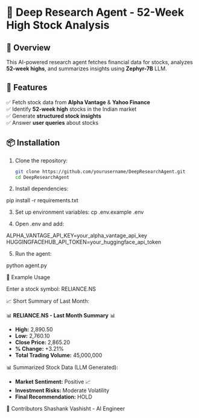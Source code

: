 # 🧠 Deep Research Agent - 52-Week High Stock Analysis  

## 📌 Overview  
This AI-powered research agent fetches financial data for stocks, analyzes **52-week highs**, and summarizes insights using **Zephyr-7B** LLM.

## 🚀 Features  
✅ Fetch stock data from **Alpha Vantage** & **Yahoo Finance**  
✅ Identify **52-week high** stocks in the Indian market  
✅ Generate **structured stock insights**  
✅ Answer **user queries** about stocks  

## 📦 Installation  
1. Clone the repository:
   ```bash
   git clone https://github.com/yourusername/DeepResearchAgent.git
   cd DeepResearchAgent

2. Install dependencies:

pip install -r requirements.txt

3. Set up environment variables:
cp .env.example .env

4. Open .env and add:

ALPHA_VANTAGE_API_KEY=your_alpha_vantage_api_key
HUGGINGFACEHUB_API_TOKEN=your_huggingface_api_token

5. Run the agent:

python agent.py

📝 Example Usage

Enter a stock symbol: RELIANCE.NS

📈 Short Summary of Last Month:

📊 **RELIANCE.NS - Last Month Summary** 📊
- **High:** 2,890.50
- **Low:** 2,760.10
- **Close Price:** 2,865.20
- **% Change:** +3.21%
- **Total Trading Volume:** 45,000,000

📊 Summarized Stock Data (LLM Generated):
- **Market Sentiment:** Positive 📈
- **Investment Risks:** Moderate Volatility
- **Final Recommendation:** HOLD


📄 Contributors
Shashank Vashisht - AI Engineer 
